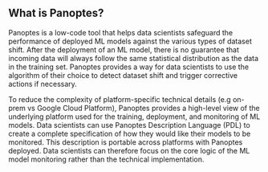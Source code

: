 ## What is Panoptes?
Panoptes is a low-code tool that helps data scientists safeguard the performance of deployed ML models against the various types of dataset shift. After the deployment of an ML model, there is no guarantee that incoming data will always follow the same statistical distribution as the data in the training set. Panoptes provides a way for data scientists to use the algorithm of their choice to detect dataset shift and trigger corrective actions if necessary.

To reduce the complexity of platform-specific technical details (e.g on-prem vs Google Cloud Platform), Panoptes provides a high-level view of the underlying platform used for the training, deployment, and monitoring of ML models. Data scientists can use Panoptes Description Language (PDL) to create a complete specification of how they would like their models to be monitored. This description is portable across platforms with Panoptes deployed. Data scientists can therefore focus on the core logic of the ML model monitoring rather than the technical implementation.